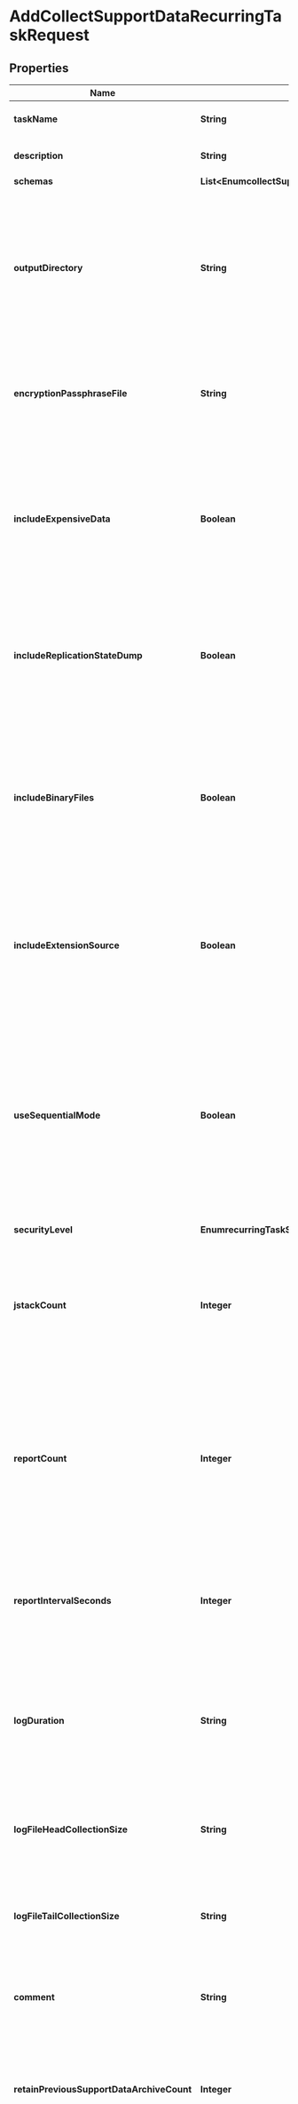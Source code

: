 

# AddCollectSupportDataRecurringTaskRequest


## Properties

| Name | Type | Description | Notes |
|------------ | ------------- | ------------- | -------------|
|**taskName** | **String** | Name of the new Recurring Task |  |
|**description** | **String** | A description for this Recurring Task |  [optional] |
|**schemas** | **List&lt;EnumcollectSupportDataRecurringTaskSchemaUrn&gt;** |  |  |
|**outputDirectory** | **String** | The directory in which the support data archive files will be placed. The path must be a directory, and that directory must already exist. Relative paths will be interpreted as relative to the server root. |  |
|**encryptionPassphraseFile** | **String** | The path to a file that contains the passphrase to encrypt the contents of the support data archive. |  [optional] |
|**includeExpensiveData** | **Boolean** | Indicates whether the support data archive should include information that may be expensive to obtain, and that may temporarily affect the server&#39;s performance or responsiveness. |  [optional] |
|**includeReplicationStateDump** | **Boolean** | Indicates whether the support data archive should include a replication state dump, which may be several megabytes in size. |  [optional] |
|**includeBinaryFiles** | **Boolean** | Indicates whether the support data archive should include binary files that may not have otherwise been included. Note that it may not be possible to obscure or redact sensitive information in binary files. |  [optional] |
|**includeExtensionSource** | **Boolean** | Indicates whether the support data archive should include the source code (if available) for any third-party extensions that may be installed in the server. |  [optional] |
|**useSequentialMode** | **Boolean** | Indicates whether to capture support data information sequentially rather than in parallel. Capturing data in sequential mode may reduce the amount of memory that the tool requires to operate, at the cost of taking longer to run. |  [optional] |
|**securityLevel** | **EnumrecurringTaskSecurityLevelProp** |  |  [optional] |
|**jstackCount** | **Integer** | The number of times to invoke the jstack utility to obtain a stack trace of all threads running in the JVM. A value of zero indicates that the jstack utility should not be invoked. |  [optional] |
|**reportCount** | **Integer** | The number of intervals of data to collect from tools that use sample-based reporting, like vmstat, iostat, and mpstat. A value of zero indicates that these kinds of tools should not be used to collect any information. |  [optional] |
|**reportIntervalSeconds** | **Integer** | The duration (in seconds) between each interval of data to collect from tools that use sample-based reporting, like vmstat, iostat, and mpstat. |  [optional] |
|**logDuration** | **String** | The maximum age (leading up to the time the collect-support-data tool was invoked) for log content to include in the support data archive. |  [optional] |
|**logFileHeadCollectionSize** | **String** | The amount of data to collect from the beginning of each log file included in the support data archive. |  [optional] |
|**logFileTailCollectionSize** | **String** | The amount of data to collect from the end of each log file included in the support data archive. |  [optional] |
|**comment** | **String** | An optional comment to include in a README file within the support data archive. |  [optional] |
|**retainPreviousSupportDataArchiveCount** | **Integer** | The minimum number of previous support data archives that should be preserved after a new archive is generated. |  [optional] |
|**retainPreviousSupportDataArchiveAge** | **String** | The minimum age of previous support data archives that should be preserved after a new archive is generated. |  [optional] |
|**cancelOnTaskDependencyFailure** | **Boolean** | Indicates whether an instance of this Recurring Task should be canceled if the task immediately before it in the recurring task chain fails to complete successfully (including if it is canceled by an administrator before it starts or while it is running). |  [optional] |
|**emailOnStart** | **List&lt;String&gt;** | The email addresses to which a message should be sent whenever an instance of this Recurring Task starts running. If this option is used, then at least one smtp-server must be configured in the global configuration. |  [optional] |
|**emailOnSuccess** | **List&lt;String&gt;** | The email addresses to which a message should be sent whenever an instance of this Recurring Task completes successfully. If this option is used, then at least one smtp-server must be configured in the global configuration. |  [optional] |
|**emailOnFailure** | **List&lt;String&gt;** | The email addresses to which a message should be sent if an instance of this Recurring Task fails to complete successfully. If this option is used, then at least one smtp-server must be configured in the global configuration. |  [optional] |
|**alertOnStart** | **Boolean** | Indicates whether the server should generate an administrative alert whenever an instance of this Recurring Task starts running. |  [optional] |
|**alertOnSuccess** | **Boolean** | Indicates whether the server should generate an administrative alert whenever an instance of this Recurring Task completes successfully. |  [optional] |
|**alertOnFailure** | **Boolean** | Indicates whether the server should generate an administrative alert whenever an instance of this Recurring Task fails to complete successfully. |  [optional] |



